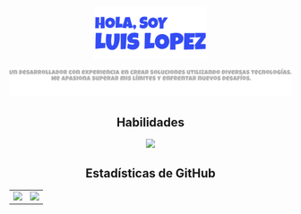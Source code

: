 <div align="center">
  <img src="assets/hero.svg" alt="Hola, soy Luis Lopez" width="40%"/>
  <p align="center">
      <img src="./assets/descripcion.svg" alt="svg con las descripción de Luis Lopez" />
  </p>
</div>

<h2 align="center">Habilidades</h2>
<p align="center">
  <img src="https://icons-github.vercel.app/api/icons?i=kotlin,jc,cs,php,laravel,html,js,ts,react,tailwind,astro" height="42"/>
</p>

<h2 align="center">Estadísticas de GitHub</h2>
<table align="center">
  <tr>
    <td>
      <img src="https://cosmo-github-readme-stats.vercel.app/api?username=luislh-dev&show_icons=true" />
    </td>
    <td>
      <img src="https://cosmo-github-readme-stats.vercel.app/api/top-langs/?username=luislh-dev&show_icons=true&layout=compact&langs_count=8&hide=css,html" />
    </td>
  </tr>
</table>
